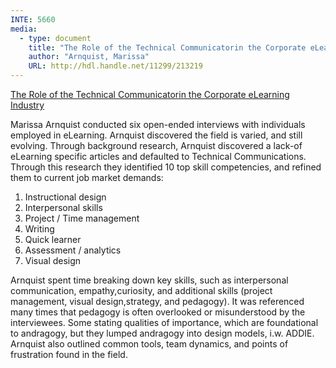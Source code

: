 ```yaml
---
INTE: 5660
media:
  - type: document
    title: "The Role of the Technical Communicatorin the Corporate eLearning Industry"
    author: "Arnquist, Marissa"
    URL: http://hdl.handle.net/11299/213219
---
```


[The Role of the Technical Communicatorin the Corporate eLearning Industry](http://hdl.handle.net/11299/213219)

Marissa Arnquist conducted six open-ended interviews with individuals employed in eLearning. Arnquist discovered the field is varied, and still evolving.
Through background research, Arnquist discovered a lack-of eLearning specific articles and defaulted to Technical Communications. Through this research they identified 10 top skill competencies, and refined them to current job market demands:

1.  Instructional design
2.  Interpersonal skills
3.  Project / Time management
4.  Writing
5.  Quick learner
6.  Assessment / analytics
7.  Visual design

Arnquist spent time breaking down key skills, such as interpersonal communication, empathy,curiosity, and additional skills (project management, visual design,strategy, and pedagogy). It was referenced many times that pedagogy is often overlooked or misunderstood by the interviewees. Some stating qualities of importance, which are foundational to andragogy, but they lumped andragogy into design models, i.w. ADDIE. Arnquist also outlined common tools, team dynamics, and points of frustration found in the field.
